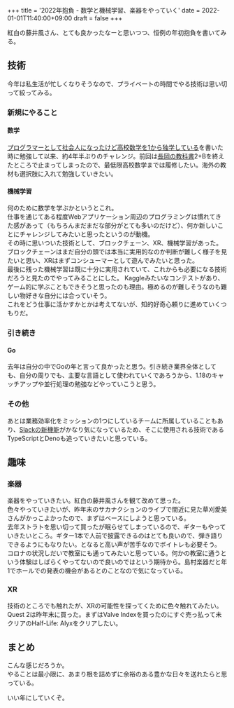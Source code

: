 +++
title = '2022年抱負 - 数学と機械学習、楽器をやっていく'
date = 2022-01-01T11:40:00+09:00
draft = false
+++

紅白の藤井風さん、とても良かったなーと思いつつ、恒例の年初抱負を書いてみる。

## 技術

今年は私生活が忙しくなりそうなので、プライベートの時間でやる技術は思い切って絞ってみる。

### 新規にやること

#### 数学

[プログラマーとして社会人になったけど高校数学を1から独学している](https://tkykhk.hatenablog.com/entry/2016/05/15/215923)を書いた時に勉強して以来、約4年半ぶりのチャレンジ。前回は[長岡の教科書](https://www.obunsha.co.jp/service/nagaoka/other.html)2+Bを終えたところで止まってしまったので、最低限高校数学までは履修したい。海外の教材も選択肢に入れて勉強していきたい。

#### 機械学習

何のために数学を学ぶかというとこれ。  
仕事を通じてある程度Webアプリケーション周辺のプログラミングは慣れてきた感があって（もちろんまだまだな部分がとても多いのだけど）、何か新しいことにチャレンジしてみたいと思ったというのが動機。  
その時に思いついた技術として、ブロックチェーン、XR、機械学習があった。  
ブロックチェーンはまだ自分の頭では本当に実用的なのか判断が難しく様子を見たいと思い、XRはまずコンシューマーとして遊んでみたいと思った。  
最後に残った機械学習は既に十分に実用されていて、これからも必要になる技術だろうと見たのでやってみることにした。
Kaggleみたいなコンテストがあり、ゲーム的に学ぶこともできそうと思ったのも理由。極めるのが難しそうなのも難しい物好きな自分には合っていそう。  
これをどう仕事に活かすかとかは考えてないが、知的好奇心頼りに進めていくつもりだ。

### 引き続き

#### Go

去年は自分の中でGoの年と言って良かったと思う。引き続き業界全体としても、自分の周りでも、主要な言語として使われていくであろうから、1.18のキャッチアップや並行処理の勉強などやっていこうと思う。

### その他

あとは業務効率化をミッションの1つにしているチームに所属していることもあり、[Slackの新機能](https://api.slack.com/future)がかなり気になっているため、そこに使用される技術であるTypeScriptとDenoも追っていきたいと思っている。

## 趣味

### 楽器

楽器をやっていきたい。紅白の藤井風さんを観て改めて思った。  
色々やっていきたいが、昨年末のサカナクションのライブで間近に見た草刈愛美さんがかっこよかったので、まずはベースにしようと思っている。  
去年ストラトを思い切って買ったが眠らせてしまっているので、ギターもやっていきたいところ。ギター1本で人前で披露できるのはとても良いので、弾き語りできるようにもなりたい。となると高い声が苦手なのでボイトレも必要そう。  
コロナの状況しだいで教室にも通ってみたいと思っている。何かの教室に通うという体験はしばらくやってないので良いのではという期待から。島村楽器だと年1でホールでの発表の機会があるとのことなので気になっている。

### XR

技術のところでも触れたが、XRの可能性を探ってくために色々触れてみたい。Quest 2は昨年末に買った。まずはValve Indexを買ったのにすぐ売っ払って未クリアのHalf-Life: Alyxをクリアしたい。

## まとめ

こんな感じだろうか。  
やることは最小限に、あまり根を詰めずに余裕のある豊かな日々を送れたらと思っている。

いい年にしていくぞ。
